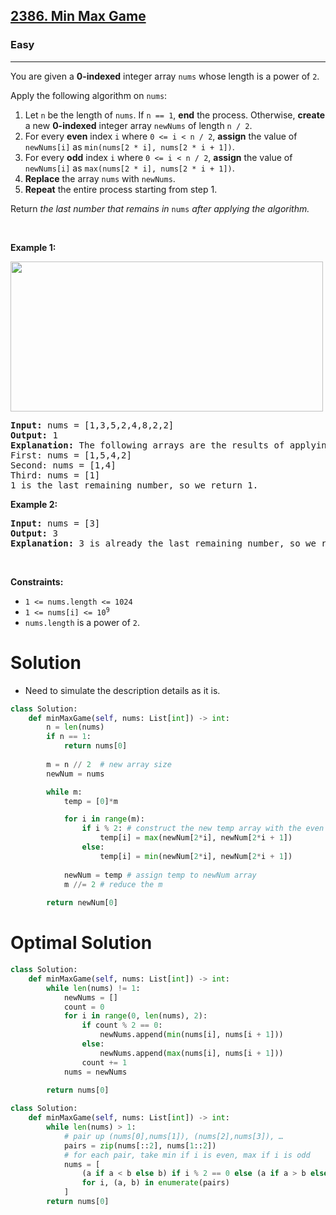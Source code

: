 <h2><a href="https://leetcode.com/problems/min-max-game">2386. Min Max Game</a></h2><h3>Easy</h3><hr><p>You are given a <strong>0-indexed</strong> integer array <code>nums</code> whose length is a power of <code>2</code>.</p>

<p>Apply the following algorithm on <code>nums</code>:</p>

<ol>
	<li>Let <code>n</code> be the length of <code>nums</code>. If <code>n == 1</code>, <strong>end</strong> the process. Otherwise, <strong>create</strong> a new <strong>0-indexed</strong> integer array <code>newNums</code> of length <code>n / 2</code>.</li>
	<li>For every <strong>even</strong> index <code>i</code> where <code>0 &lt;= i &lt; n / 2</code>, <strong>assign</strong> the value of <code>newNums[i]</code> as <code>min(nums[2 * i], nums[2 * i + 1])</code>.</li>
	<li>For every <strong>odd</strong> index <code>i</code> where <code>0 &lt;= i &lt; n / 2</code>, <strong>assign</strong> the value of <code>newNums[i]</code> as <code>max(nums[2 * i], nums[2 * i + 1])</code>.</li>
	<li><strong>Replace</strong> the array <code>nums</code> with <code>newNums</code>.</li>
	<li><strong>Repeat</strong> the entire process starting from step 1.</li>
</ol>

<p>Return <em>the last number that remains in </em><code>nums</code><em> after applying the algorithm.</em></p>

<p>&nbsp;</p>
<p><strong class="example">Example 1:</strong></p>
<img alt="" src="https://assets.leetcode.com/uploads/2022/04/13/example1drawio-1.png" style="width: 500px; height: 240px;" />
<pre>
<strong>Input:</strong> nums = [1,3,5,2,4,8,2,2]
<strong>Output:</strong> 1
<strong>Explanation:</strong> The following arrays are the results of applying the algorithm repeatedly.
First: nums = [1,5,4,2]
Second: nums = [1,4]
Third: nums = [1]
1 is the last remaining number, so we return 1.
</pre>

<p><strong class="example">Example 2:</strong></p>

<pre>
<strong>Input:</strong> nums = [3]
<strong>Output:</strong> 3
<strong>Explanation:</strong> 3 is already the last remaining number, so we return 3.
</pre>

<p>&nbsp;</p>
<p><strong>Constraints:</strong></p>

<ul>
	<li><code>1 &lt;= nums.length &lt;= 1024</code></li>
	<li><code>1 &lt;= nums[i] &lt;= 10<sup>9</sup></code></li>
	<li><code>nums.length</code> is a power of <code>2</code>.</li>
</ul>

# Solution 
* Need to simulate the description details as it is. 

```python
class Solution:
    def minMaxGame(self, nums: List[int]) -> int:
        n = len(nums)
        if n == 1:
            return nums[0]
        
        m = n // 2  # new array size
        newNum = nums

        while m:
            temp = [0]*m 

            for i in range(m):
                if i % 2: # construct the new temp array with the even or odd conditions
                    temp[i] = max(newNum[2*i], newNum[2*i + 1])
                else:
                    temp[i] = min(newNum[2*i], newNum[2*i + 1])
            
            newNum = temp # assign temp to newNum array 
            m //= 2 # reduce the m
        
        return newNum[0]
```

# Optimal Solution 
```python
class Solution:
    def minMaxGame(self, nums: List[int]) -> int:
        while len(nums) != 1:
            newNums = []
            count = 0
            for i in range(0, len(nums), 2):
                if count % 2 == 0:
                    newNums.append(min(nums[i], nums[i + 1]))
                else:
                    newNums.append(max(nums[i], nums[i + 1]))
                count += 1
            nums = newNums
            
        return nums[0]
```

```python
class Solution:
    def minMaxGame(self, nums: List[int]) -> int:
        while len(nums) > 1:
            # pair up (nums[0],nums[1]), (nums[2],nums[3]), …
            pairs = zip(nums[::2], nums[1::2])
            # for each pair, take min if i is even, max if i is odd
            nums = [
                (a if a < b else b) if i % 2 == 0 else (a if a > b else b)
                for i, (a, b) in enumerate(pairs)
            ]
        return nums[0]
```
